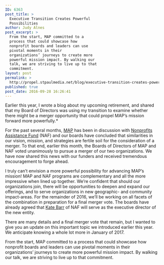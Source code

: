 ```yaml
---
ID: 6363
post_title: >
  Executive Transition Creates Powerful
  Possibilities
author: Judy Alnes
post_excerpt: >
  From the start, MAP committed to a
  process that could showcase how
  nonprofit boards and leaders can use
  pivotal moments in their
  organizations’ journeys to create more
  powerful mission impact. By walking our
  talk, we are striving to live up to that
  commitment.
layout: post
permalink: >
  http://propel.stpaulmedia.net/blog/executive-transition-creates-powerful-possibilities/
published: true
post_date: 2016-09-28 16:26:41
---
```

Earlier this year, I wrote a blog about my upcoming retirement, and shared that my Board of Directors was using my transition to examine whether there might be a merger opportunity that could propel MAP’s mission forward more powerfully.*

For the past several months, <a href="http://www.mapfornonprofits.org/" target="_blank" rel="noopener">MAP</a> has been in discussion with <a href="https://nonprofitsassistancefund.org/" target="_blank" rel="noopener">Nonprofits Assistance Fund</a> (NAF) and our boards have concluded that similarities in our vision, mission, and strategies are fertile soil for the consideration of a merger. To that end, earlier this month, the Boards of Directors of MAP and NAF voted unanimously to pursue a merger of our two organizations. We have now shared this news with our funders and received tremendous encouragement to forge ahead.

I truly can’t envision a more powerful possibility for advancing MAP’s mission! MAP and NAF programs are complementary and all the more impressive when lined up together. We’re confident that should our organizations join, there will be opportunities to deepen and expand our offerings, and to serve organizations in new geographic- and community impact-areas. For the remainder of 2016, we’ll be working on all facets of the combination in preparation for a final merger vote. The boards have already agreed that <a href="http://propel.stpaulmedia.net/staff/">Kate Barr</a> of NAF will serve as the executive director of the new entity.

There are many details and a final merger vote that remain, but I wanted to give you an update on this important topic we introduced earlier this year. We anticipate knowing a whole lot more in January of 2017.

From the start, MAP committed to a process that could showcase how nonprofit boards and leaders can use pivotal moments in their organizations’ journeys to create more powerful mission impact. By walking our talk, we are striving to live up to that commitment.